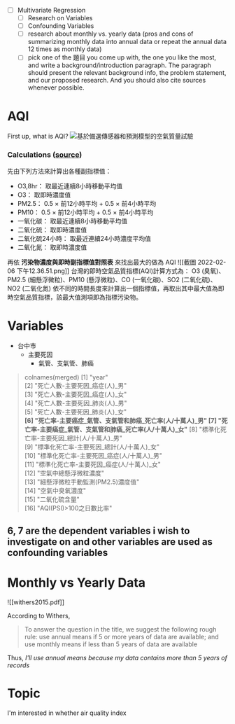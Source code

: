 - [ ] Multivariate Regression
	- [ ] Research on Variables
	- [ ] Confounding Variables
	- [ ] research about monthly vs. yearly data (pros and cons of summarizing monthly data into annual data or repeat the annual data 12 times as monthly data)
	- [ ] pick one of the 題目 you come up with, the one you like the most, and write a background/introduction paragraph. The paragraph should present the relevant background info, the problem statement, and our proposed research. And you should also cite sources whenever possible.
# AQI
First up, what is AQI?
![基於備選傳感器和預測模型的空氣質量試驗](https://aqicn.org/air/experiments/images/aqiscale.png)

### Calculations ([source](https://tw.piliapp.com/aqi/tw/))
先由下列方法來計算出各種副指標值：

-   O3,8hr： 取最近連續8小時移動平均值
-   O3： 取即時濃度值
-   PM2.5： 0.5 × 前12小時平均 + 0.5 × 前4小時平均
-   PM10： 0.5 × 前12小時平均 + 0.5 × 前4小時平均
-   一氧化碳： 取最近連續8小時移動平均值
-   二氧化硫： 取即時濃度值
-   二氧化硫24小時： 取最近連續24小時濃度平均值
-   二氧化氮： 取即時濃度值

再依 **污染物濃度與即時副指標值對照表** 來找出最大的做為 AQI
![[截圖 2022-02-06 下午12.36.51.png]]
台灣的即時空氣品質指標(AQI)計算方式為： O3 (臭氧)、PM2.5 (細懸浮微粒)、PM10 (懸浮微粒)、CO (一氧化碳)、SO2 (二氧化硫)、 NO2 (二氧化氮) 依不同的時間長度來計算出一個指標值，再取出其中最大值為即時空氣品質指標，該最大值測項即為指標污染物。


# Variables
- 台中市
	- 主要死因
		- 氣管、支氣管、肺癌
>colnames(merged)
 [1] "year"                                                   
 [2] "死亡人數-主要死因_癌症(人)_男"                          
 [3] "死亡人數-主要死因_癌症(人)_女"                          
 [4] "死亡人數-主要死因_肺炎(人)_男"                          
 [5] "死亡人數-主要死因_肺炎(人)_女"                          
 **[6] "死亡率-主要癌症_氣管、支氣管和肺癌_死亡率(人/十萬人)_男"
 [7] "死亡率-主要癌症_氣管、支氣管和肺癌_死亡率(人/十萬人)_女"**
 [8] "標準化死亡率-主要死因_總計(人/十萬人)_男"               
 [9] "標準化死亡率-主要死因_總計(人/十萬人)_女"               
[10] "標準化死亡率-主要死因_癌症(人/十萬人)_男"               
[11] "標準化死亡率-主要死因_癌症(人/十萬人)_女"               
[12] "空氣中總懸浮微粒濃度"                                   
[13] "細懸浮微粒手動監測(PM2.5)濃度值"                        
[14] "空氣中臭氧濃度"                                         
[15] "二氧化硫含量"                                           
[16] "AQI(PSI)>100之日數比率"      

6, 7 are the dependent variables i wish to investigate on
and other variables are used as **confounding variables**
- 
# Monthly vs Yearly Data
![[withers2015.pdf]]

According to Withers, 
>To answer the question in the title, we suggest the following rough rule: use annual means if 5 or more years of data are available; and use monthly means if less than 5 years of data are available

Thus, _I'll use annual means because my data contains more than 5 years of records_
# Topic
I'm interested in whether air quality index 